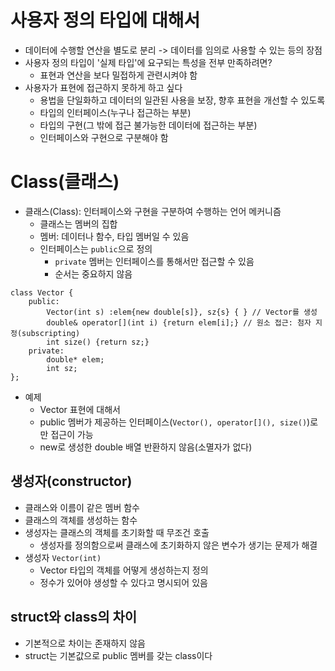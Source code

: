# 사용자 정의 타입에 대해서
- 데이터에 수행할 연산을 별도로 분리 -> 데이터를 임의로 사용할 수 있는 등의 장점
- 사용자 정의 타입이 '실제 타입'에 요구되는 특성을 전부 만족하려면?
    - 표현과 연산을 보다 밀접하게 관련시켜야 함
- 사용자가 표현에 접근하지 못하게 하고 싶다
    - 용법을 단일화하고 데이터의 일관된 사용을 보장, 향후 표현을 개선할 수 있도록
    - 타입의 인터페이스(누구나 접근하는 부분)
    - 타입의 구현(그 밖에 접근 불가능한 데이터에 접근하는 부분)
    - 인터페이스와 구현으로 구분해야 함
# Class(클래스)
- 클래스(Class): 인터페이스와 구현을 구분하여 수행하는 언어 메커니즘
    - 클래스는 멤버의 집합
    - 멤버: 데이터나 함수, 타입 멤버일 수 있음
    - 인터페이스는 `public`으로 정의
        - `private` 멤버는 인터페이스를 통해서만 접근할 수 있음
        - 순서는 중요하지 않음
```
class Vector {
    public:
        Vector(int s) :elem{new double[s]}, sz{s} { } // Vector를 생성
        double& operator[](int i) {return elem[i];} // 원소 접근: 첨자 지정(subscripting)
        int size() {return sz;}
    private:
        double* elem;
        int sz;
};
```
- 예제
    - Vector 표현에 대해서
    - public 멤버가 제공하는 인터페이스(`Vector(), operator[](), size()`)로만 접근이 가능
    - new로 생성한 double 배열 반환하지 않음(소멸자가 없다)

## 생성자(constructor)
- 클래스와 이름이 같은 멤버 함수
- 클래스의 객체를 생성하는 함수
- 생성자는 클래스의 객체를 초기화할 때 무조건 호출
    - 생성자를 정의함으로써 클래스에 초기화하지 않은 변수가 생기는 문제가 해결
- 생성자 `Vector(int)`
    - Vector 타입의 객체를 어떻게 생성하는지 정의
    - 정수가 있어야 생성할 수 있다고 명시되어 있음
## struct와 class의 차이
- 기본적으로 차이는 존재하지 않음
- struct는 기본값으로 public 멤버를 갖는 class이다